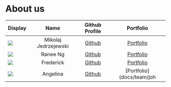 # About us


Display |         Name         |             Github Profile             | Portfolio 
--------|:--------------------:|:--------------------------------------:|:---------:
![](https://via.placeholder.com/100.png?text=Photo) | Mikolaj Jedrzejewski | [Github](https://github.com/mikolajed) | [Portfolio](docs/team/johndoe.md)
![](https://via.placeholder.com/100.png?text=Photo) | Ranee Ng | [Github](https://github.com/raneeng) | [Portfolio](docs/team/raneeng.md)
![](https://via.placeholder.com/100.png?text=Photo) | Frederick | [Github](https://github.com/frederickemerson) | [Portfolio](docs/team/frederick.md)
![](https://via.placeholder.com/100.png?text=Photo) | Angelina | [Github](https://github.com/angelinawong1210) | [Portfolio](docs/team/joh

